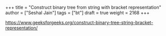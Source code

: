 +++
title = "Construct binary tree from string with bracket representation"
author = ["Seshal Jain"]
tags = ["bt"]
draft = true
weight = 2168
+++

<https://www.geeksforgeeks.org/construct-binary-tree-string-bracket-representation/>
